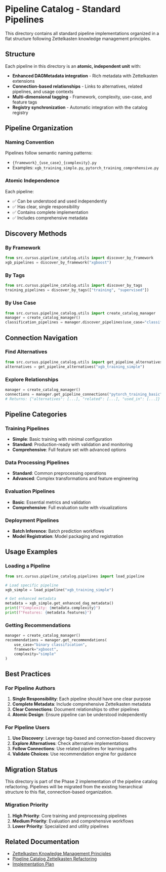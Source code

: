 # Pipeline Catalog - Standard Pipelines

This directory contains all standard pipeline implementations organized in a flat structure following Zettelkasten knowledge management principles.

## Structure

Each pipeline in this directory is an **atomic, independent unit** with:

- **Enhanced DAGMetadata integration** - Rich metadata with Zettelkasten extensions
- **Connection-based relationships** - Links to alternatives, related pipelines, and usage contexts
- **Multi-dimensional tagging** - Framework, complexity, use-case, and feature tags
- **Registry synchronization** - Automatic integration with the catalog registry

## Pipeline Organization

### Naming Convention

Pipelines follow semantic naming patterns:
- `{framework}_{use_case}_{complexity}.py`
- Examples: `xgb_training_simple.py`, `pytorch_training_comprehensive.py`

### Atomic Independence

Each pipeline:
- ✅ Can be understood and used independently
- ✅ Has clear, single responsibility
- ✅ Contains complete implementation
- ✅ Includes comprehensive metadata

## Discovery Methods

### By Framework
```python
from src.cursus.pipeline_catalog.utils import discover_by_framework
xgb_pipelines = discover_by_framework("xgboost")
```

### By Tags
```python
from src.cursus.pipeline_catalog.utils import discover_by_tags
training_pipelines = discover_by_tags(["training", "supervised"])
```

### By Use Case
```python
from src.cursus.pipeline_catalog.utils import create_catalog_manager
manager = create_catalog_manager()
classification_pipelines = manager.discover_pipelines(use_case="classification")
```

## Connection Navigation

### Find Alternatives
```python
from src.cursus.pipeline_catalog.utils import get_pipeline_alternatives
alternatives = get_pipeline_alternatives("xgb_training_simple")
```

### Explore Relationships
```python
manager = create_catalog_manager()
connections = manager.get_pipeline_connections("pytorch_training_basic")
# Returns: {"alternatives": [...], "related": [...], "used_in": [...]}
```

## Pipeline Categories

### Training Pipelines
- **Simple**: Basic training with minimal configuration
- **Standard**: Production-ready with validation and monitoring
- **Comprehensive**: Full feature set with advanced options

### Data Processing Pipelines
- **Standard**: Common preprocessing operations
- **Advanced**: Complex transformations and feature engineering

### Evaluation Pipelines
- **Basic**: Essential metrics and validation
- **Comprehensive**: Full evaluation suite with visualizations

### Deployment Pipelines
- **Batch Inference**: Batch prediction workflows
- **Model Registration**: Model packaging and registration

## Usage Examples

### Loading a Pipeline
```python
from src.cursus.pipeline_catalog.pipelines import load_pipeline

# Load specific pipeline
xgb_simple = load_pipeline("xgb_training_simple")

# Get enhanced metadata
metadata = xgb_simple.get_enhanced_dag_metadata()
print(f"Complexity: {metadata.complexity}")
print(f"Features: {metadata.features}")
```

### Getting Recommendations
```python
manager = create_catalog_manager()
recommendations = manager.get_recommendations(
    use_case="binary classification",
    framework="xgboost",
    complexity="simple"
)
```

## Best Practices

### For Pipeline Authors
1. **Single Responsibility**: Each pipeline should have one clear purpose
2. **Complete Metadata**: Include comprehensive Zettelkasten metadata
3. **Clear Connections**: Document relationships to other pipelines
4. **Atomic Design**: Ensure pipeline can be understood independently

### For Pipeline Users
1. **Use Discovery**: Leverage tag-based and connection-based discovery
2. **Explore Alternatives**: Check alternative implementations
3. **Follow Connections**: Use related pipelines for learning paths
4. **Validate Choices**: Use recommendation engine for guidance

## Migration Status

This directory is part of the Phase 2 implementation of the pipeline catalog refactoring. Pipelines will be migrated from the existing hierarchical structure to this flat, connection-based organization.

### Migration Priority
1. **High Priority**: Core training and preprocessing pipelines
2. **Medium Priority**: Evaluation and comprehensive workflows
3. **Lower Priority**: Specialized and utility pipelines

## Related Documentation

- [Zettelkasten Knowledge Management Principles](../../slipbox/1_design/zettelkasten_knowledge_management_principles.md)
- [Pipeline Catalog Zettelkasten Refactoring](../../slipbox/1_design/pipeline_catalog_zettelkasten_refactoring.md)
- [Implementation Plan](../../slipbox/2_project_planning/2025-08-20_pipeline_catalog_zettelkasten_refactoring_plan.md)
